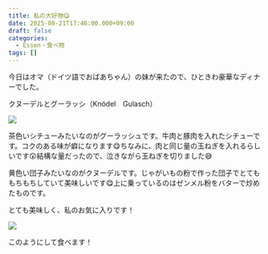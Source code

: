 ```yaml
---
title: 私の大好物😋
date: 2025-08-21T17:46:00.000+09:00
draft: false
categories:
  - Essen・食べ物
tags: []
---
```

今日はオマ（ドイツ語でおばあちゃん）の妹が来たので、ひときわ豪華なディナーでした。

クヌーデルとグーラッシ（Knödel　Gulasch）

![](/images/uploads/img_20250821_193029427_mfnr_hdr.jpg)

茶色いシチューみたいなのがグーラッシュです。牛肉と豚肉を入れたシチューです。コクのある味が癖になります😋ちなみに、肉と同じ量の玉ねぎを入れるらしいです😲結構な量だったので、泣きながら玉ねぎを切りました😅

黄色い団子みたいなのがクヌーデルです。じゃがいもの粉で作った団子でとてももちもちしていて美味しいです😋上に乗っているのはゼンメル粉をバターで炒めたものです。

とても美味しく、私のお気に入りです！

![](/images/uploads/img_20250821_193335303_mfnr_hdr.jpg)

このようにして食べます！
